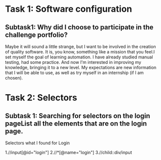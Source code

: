 # Task 1: Software configuration
## Subtask1: Why did I choose to participate in the challenge portfolio?
Maybe it will sound a little strange, but I want to be involved in the creation of quality software. 
It is, you know, something like a mission that you feel.I set myself the goal of learning automation. 
I have already studied manual testing, had some practice. 
And now I'm interested in improving my knowledge, bringing it to a new level.
My expectations are new information that I will be able to use, as well as try myself in an internship (if I am chosen).

# Task 2: Selectors
## Subtask 1: Searching for selectors on the login pageList all the elements that are on the login page.
Selectors what I found for Login

1.//input[@id="login"]
2.//*[@name="login"]
3.//child::div/input
